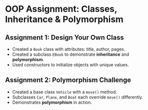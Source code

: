 # OOP Assignment: Classes, Inheritance & Polymorphism

## Assignment 1: Design Your Own Class
- Created a `Book` class with attributes: title, author, pages.
- Created a subclass `EBook` to demonstrate **inheritance** and **polymorphism**.
- Used constructors to initialize objects with unique values.

## Assignment 2: Polymorphism Challenge
- Created a base class `Vehicle` with a `move()` method.
- Subclasses `Car`, `Plane`, and `Boat` each override `move()` differently.
- Demonstrates **polymorphism** in action.
